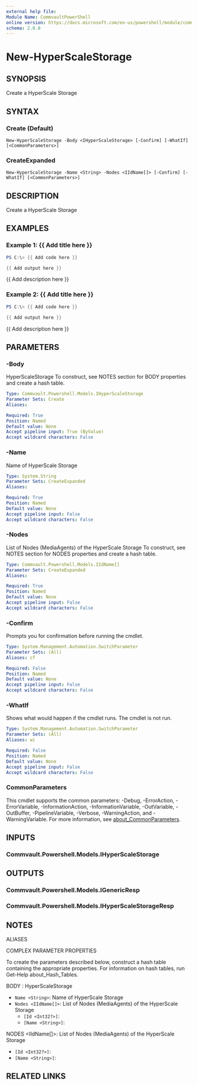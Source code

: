 ```yaml
---
external help file:
Module Name: CommvaultPowerShell
online version: https://docs.microsoft.com/en-us/powershell/module/commvaultpowershell/new-hyperscalestorage
schema: 2.0.0
---
```


# New-HyperScaleStorage

## SYNOPSIS
Create a HyperScale Storage

## SYNTAX

### Create (Default)
```
New-HyperScaleStorage -Body <IHyperScaleStorage> [-Confirm] [-WhatIf] [<CommonParameters>]
```

### CreateExpanded
```
New-HyperScaleStorage -Name <String> -Nodes <IIdName[]> [-Confirm] [-WhatIf] [<CommonParameters>]
```

## DESCRIPTION
Create a HyperScale Storage

## EXAMPLES

### Example 1: {{ Add title here }}
```powershell
PS C:\> {{ Add code here }}

{{ Add output here }}
```

{{ Add description here }}

### Example 2: {{ Add title here }}
```powershell
PS C:\> {{ Add code here }}

{{ Add output here }}
```

{{ Add description here }}

## PARAMETERS

### -Body
HyperScaleStorage
To construct, see NOTES section for BODY properties and create a hash table.

```yaml
Type: Commvault.Powershell.Models.IHyperScaleStorage
Parameter Sets: Create
Aliases:

Required: True
Position: Named
Default value: None
Accept pipeline input: True (ByValue)
Accept wildcard characters: False
```

### -Name
Name of HyperScale Storage

```yaml
Type: System.String
Parameter Sets: CreateExpanded
Aliases:

Required: True
Position: Named
Default value: None
Accept pipeline input: False
Accept wildcard characters: False
```

### -Nodes
List of Nodes (MediaAgents) of the HyperScale Storage
To construct, see NOTES section for NODES properties and create a hash table.

```yaml
Type: Commvault.Powershell.Models.IIdName[]
Parameter Sets: CreateExpanded
Aliases:

Required: True
Position: Named
Default value: None
Accept pipeline input: False
Accept wildcard characters: False
```

### -Confirm
Prompts you for confirmation before running the cmdlet.

```yaml
Type: System.Management.Automation.SwitchParameter
Parameter Sets: (All)
Aliases: cf

Required: False
Position: Named
Default value: None
Accept pipeline input: False
Accept wildcard characters: False
```

### -WhatIf
Shows what would happen if the cmdlet runs.
The cmdlet is not run.

```yaml
Type: System.Management.Automation.SwitchParameter
Parameter Sets: (All)
Aliases: wi

Required: False
Position: Named
Default value: None
Accept pipeline input: False
Accept wildcard characters: False
```

### CommonParameters
This cmdlet supports the common parameters: -Debug, -ErrorAction, -ErrorVariable, -InformationAction, -InformationVariable, -OutVariable, -OutBuffer, -PipelineVariable, -Verbose, -WarningAction, and -WarningVariable. For more information, see [about_CommonParameters](http://go.microsoft.com/fwlink/?LinkID=113216).

## INPUTS

### Commvault.Powershell.Models.IHyperScaleStorage

## OUTPUTS

### Commvault.Powershell.Models.IGenericResp

### Commvault.Powershell.Models.IHyperScaleStorageResp

## NOTES

ALIASES

COMPLEX PARAMETER PROPERTIES

To create the parameters described below, construct a hash table containing the appropriate properties. For information on hash tables, run Get-Help about_Hash_Tables.


BODY <IHyperScaleStorage>: HyperScaleStorage
  - `Name <String>`: Name of HyperScale Storage
  - `Nodes <IIdName[]>`: List of Nodes (MediaAgents) of the HyperScale Storage
    - `[Id <Int32?>]`: 
    - `[Name <String>]`: 

NODES <IIdName[]>: List of Nodes (MediaAgents) of the HyperScale Storage
  - `[Id <Int32?>]`: 
  - `[Name <String>]`: 

## RELATED LINKS

